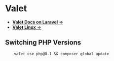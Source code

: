 # Valet

- [**Valet Docs on Laravel** =>](https://laravel.com/docs/9.x/valet)
- [**Valet Linux** =>](https://cpriego.github.io/valet-linux/)

## Switching PHP Versions

```
	valet use php@8.1 && composer global update
```